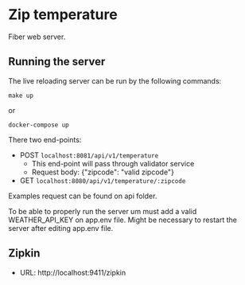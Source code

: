 # Zip temperature

Fiber web server.

## Running the server

The live reloading server can be run by the following commands:

``make up``

or

``docker-compose up``

There two end-points:

- POST ``localhost:8081/api/v1/temperature``
  - This end-point will pass through validator service
  - Request body: {"zipcode": "valid zipcode"}
- GET ``localhost:8080/api/v1/temperature/:zipcode``

Examples request can be found on api folder.

To be able to properly run the server um must add a valid WEATHER_API_KEY on app.env file. Might be necessary to restart
the server after editing app.env file.

## Zipkin 
- URL: http://localhost:9411/zipkin